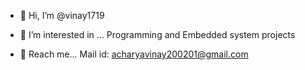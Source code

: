 - 👋 Hi, I’m @vinay1719
- 👀 I’m interested in ... Programming and Embedded system projects

- 💞️ Reach me... Mail id: acharyavinay200201@gmail.com

<!---
vinay1719/vinay1719 is a ✨ special ✨ repository because its `README.md` (this file) appears on your GitHub profile.
You can click the Preview link to take a look at your changes.
--->
